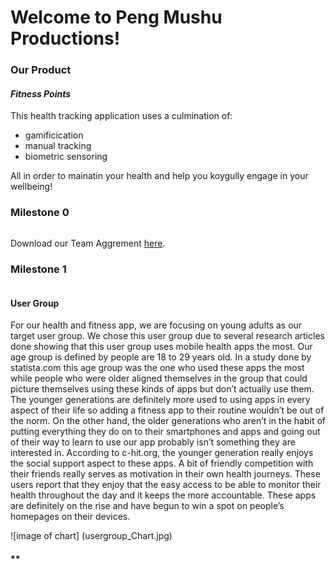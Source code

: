 # **Welcome to Peng Mushu Productions!**



### **Our Product** 
#### *Fitness Points*
This health tracking application uses a culmination of:
- gamificication
- manual tracking
- biometric sensoring

All in order to mainatin your health and help you koygully engage in your wellbeing!


### **Milestone 0**
```markdown
```
Download our Team Aggrement [here](http://drive.google.com/file/d/1nko715Uob7-XzCvR66tYGkR9t6KuA3ZM/view?usp=sharing).

### **Milestone 1**
```markdown
```
#### **User Group**
For our health and fitness app, we are focusing on young adults as our target user group. We chose this user group due to several research articles done showing that this user group uses mobile health apps the most. Our age group is defined by people are 18 to 29 years old. In a study done by statista.com this age group was the one who used these apps the most while people who were older aligned themselves in the group that could picture themselves using these kinds of apps but don’t actually use them. The younger generations are definitely more used to using apps in every aspect of their life so adding a fitness app to their routine wouldn’t be out of the norm. On the other hand, the older generations who aren’t in the habit of putting everything they do on to their smartphones and apps and going out of their way to learn to use our app probably isn’t something they are interested in. According to c-hit.org, the younger generation really enjoys the social support aspect to these apps. A bit of friendly competition with their friends really serves as motivation in their own health journeys. These users report that they enjoy that the easy access to be able to monitor their health throughout the day and it keeps the more accountable. These apps are definitely on the rise and have begun to win a spot on people’s homepages on their devices. 

![image of chart] (usergroup_Chart.jpg)
#### **
